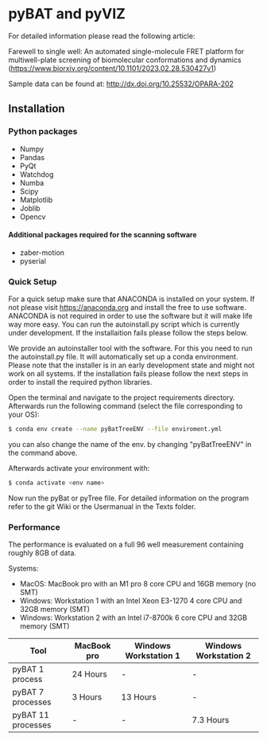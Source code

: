 # pyBAT and pyVIZ

For detailed information please read the following article: 

Farewell to single well: An automated single-molecule FRET platform for multiwell-plate screening of biomolecular
conformations and dynamics (https://www.biorxiv.org/content/10.1101/2023.02.28.530427v1)

Sample data can be found at: http://dx.doi.org/10.25532/OPARA-202

## Installation

### Python packages 
- Numpy
- Pandas 
- PyQt 
- Watchdog 
- Numba 
- Scipy
- Matplotlib
- Joblib
- Opencv

#### Additional packages required for the scanning software

- zaber-motion
- pyserial

### Quick Setup
For a quick setup make sure that ANACONDA is installed on your system. If not please visit https://anaconda.org and
install the free to use software. ANACONDA is not required in order to use the software but it will make life 
way more easy. You can run the autoinstall.py script which is currently under development. If the installaition
fails please follow the steps below.

We provide an autoinstaller tool with the software. For this you need to run the autoinstall.py file. It will 
automatically set up a conda environment. Please note that the installer is in an early development state
and might not work on all systems. If the installation fails please follow the next steps in order to install 
the required python libraries. 

Open the terminal and navigate to the project requirements directory. Afterwards run the following command (select
the file corresponding to your OS):

```bash
$ conda env create --name pyBatTreeENV --file enviroment.yml
```
you can also change the name of the env. by changing "pyBatTreeENV" in the command above.

Afterwards activate your environment with: 

```bash
$ conda activate <env name>
```

Now run the pyBat or pyTree file. For detailed information on the program refer to the git Wiki or the Usermanual in the Texts folder.

### Performance 
The performance is evaluated on a full 96 well measurement containing roughly 8GB of data.

Systems: 
- MacOS: MacBook pro with an M1 pro 8 core CPU and 16GB memory (no SMT)
- Windows: Workstation 1 with an Intel Xeon E3-1270 4 core CPU and 32GB memory (SMT)
- Windows: Workstation 2 with an Intel i7-8700k 6 core CPU and 32GB memory (SMT)

| Tool                | MacBook pro | Windows Workstation 1 | Windows Workstation 2 |
|---------------------|-------------|-----------------------|-----------------------|
| pyBAT 1 process     | 24 Hours    | -                     | -                     |
| pyBAT 7 processes  | 3 Hours     | 13 Hours              | -                     |
| pyBAT 11 processes | -           | -                     | 7.3 Hours             |  

